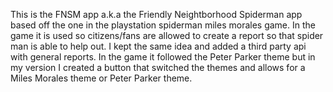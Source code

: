 This is the FNSM app a.k.a the Friendly Neightborhood Spiderman app based off the one in the playstation spiderman miles morales game.
In the game it is used so citizens/fans are allowed to create a report so that spider man is able to help out.
I kept the same idea and added a third party api with general reports.
In the game it followed the Peter Parker theme but in my version I created a button that switched the themes and allows for a Miles Morales theme or Peter Parker theme.
